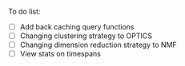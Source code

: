 To do list:
- [ ] Add back caching query functions
- [ ] Changing clustering strategy to OPTICS
- [ ] Changing dimension reduction strategy to NMF
- [ ] View stats on timespans
